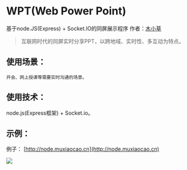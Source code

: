 # WPT(Web Power Point)

基于node.JS(Express) + Socket.IO的同屏展示程序
作者：[木小草](http:www.muxiaocao.cn)

> 互联网时代的同屏实时分享PPT，以跨地域、实时性、多互动为特点。 

## 使用场景：
	
	开会、网上授课等需要实时沟通的场景。

## 使用技术：

  node.js(Express框架) + Socket.io。
  
## 示例：

  例子：
  [http://node.muxiaocao.cn](http://node.muxiaocao.cn)
  
  ![](http://muxiaocao01.oss-cn-shenzhen.aliyuncs.com/github/github_xccanvas.png)
